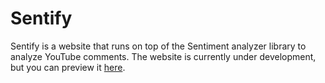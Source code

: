 # Sentify

Sentify is a website that runs on top of the Sentiment analyzer library to analyze YouTube comments.
The website is currently under development, but you can preview it [here](https://zhengjiawen.pythonanywhere.com/).
